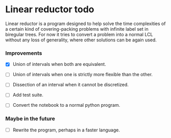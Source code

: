 # Linear reductor todo

Linear reductor is a program designed to help solve the time complexities of a certain kind of covering-packing problems with infinite label set in biregular trees. For now it tries to convert a problem into a normal LCL without any loss of generality, where other solutions can be again used.


### Improvements
- [x] Union of intervals when both are equivalent.
- [ ] Union of intervals when one is strictly more flexible than the other.
- [ ] Dissection of an interval when it cannot be discretized.
- [ ] Add test suite.
- [ ] Convert the notebook to a normal python program.



### Maybe in the future
- [ ] Rewrite the program, perhaps in a faster language.
